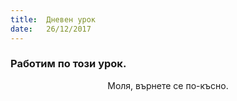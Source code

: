 ```yaml
---
title:  Дневен урок
date:   26/12/2017
---
```


### Работим по този урок.
<center>Моля, върнете се по-късно.</center>